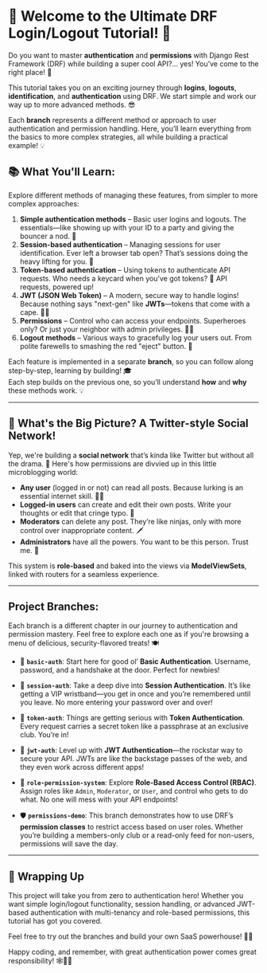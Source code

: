 # 🎉 Welcome to the Ultimate DRF Login/Logout Tutorial! 🚀

Do you want to master **authentication** and **permissions** with Django Rest Framework (DRF) while building a super cool API?... yes! You’ve come to the right place! 🐍

This tutorial takes you on an exciting journey through **logins**, **logouts**, **identification**, and **authentication** using DRF. We start simple and work our way up to more advanced methods. 😎

Each **branch** represents a different method or approach to user authentication and permission handling. Here, you’ll learn everything from the basics to more complex strategies, all while building a practical example! 💡

## 📚 What You'll Learn:

Explore different methods of managing these features, from simpler to more complex approaches:

1. **Simple authentication methods** – Basic user logins and logouts. The essentials—like showing up with your ID to a party and giving the bouncer a nod. 🪪
2. **Session-based authentication** – Managing sessions for user identification. Ever left a browser tab open? That’s sessions doing the heavy lifting for you. 🍪
3. **Token-based authentication** – Using tokens to authenticate API requests. Who needs a keycard when you’ve got tokens? 🔑 API requests, powered up!
4. **JWT (JSON Web Token)** – A modern, secure way to handle logins! Because nothing says "next-gen" like **JWTs**—tokens that come with a cape. 🦸‍♂️
5. **Permissions** – Control who can access your endpoints. Superheroes only? Or just your neighbor with admin privileges. 🦸‍♀️
6. **Logout methods** – Various ways to gracefully log your users out. From polite farewells to smashing the red "eject" button. 👋

Each feature is implemented in a separate **branch**, so you can follow along step-by-step, learning by building! 🎓  
Each step builds on the previous one, so you’ll understand **how** and **why** these methods work. 💡

---

## 🚀 What's the Big Picture? A Twitter-style Social Network!

Yep, we're building a **social network** that’s kinda like Twitter but without all the drama. 🎉 Here's how permissions are divvied up in this little microblogging world:

- **Any user** (logged in or not) can read all posts. Because lurking is an essential internet skill. 🕵️‍♂️
- **Logged-in users** can create and edit their own posts. Write your thoughts or edit that cringe typo. 📝
- **Moderators** can delete any post. They’re like ninjas, only with more control over inappropriate content. 🗡️
- **Administrators** have all the powers. You want to be this person. Trust me. 👑

This system is **role-based** and baked into the views via **ModelViewSets**, linked with routers for a seamless experience.

---

## Project Branches:

Each branch is a different chapter in our journey to authentication and permission mastery. Feel free to explore each one as if you're browsing a menu of delicious, security-flavored treats! 🍽️

- 🏁 **`basic-auth`**: Start here for good ol’ **Basic Authentication**. Username, password, and a handshake at the door. Perfect for newbies!

- 🍪 **`session-auth`**: Take a deep dive into **Session Authentication**. It’s like getting a VIP wristband—you get in once and you’re remembered until you leave. No more entering your password over and over!

- 🔑 **`token-auth`**: Things are getting serious with **Token Authentication**. Every request carries a secret token like a passphrase at an exclusive club. You’re in!

- 🤘 **`jwt-auth`**: Level up with **JWT Authentication**—the rockstar way to secure your API. JWTs are like the backstage passes of the web, and they even work across different apps!

- 🎯 **`role-permission-system`**: Explore **Role-Based Access Control (RBAC)**. Assign roles like `Admin`, `Moderator`, or `User`, and control who gets to do what. No one will mess with your API endpoints!

- 🛡️ **`permissions-demo`**: This branch demonstrates how to use DRF’s **permission classes** to restrict access based on user roles. Whether you’re building a members-only club or a read-only feed for non-users, permissions will save the day.


---

## 🎉 Wrapping Up

This project will take you from zero to authentication hero! Whether you want simple login/logout functionality, session handling, or advanced JWT-based authentication with multi-tenancy and role-based permissions, this tutorial has got you covered. 

Feel free to try out the branches and build your own SaaS powerhouse! 💪✨

Happy coding, and remember, with great authentication power comes great responsibility! 🕸️🦸‍♂️


  
